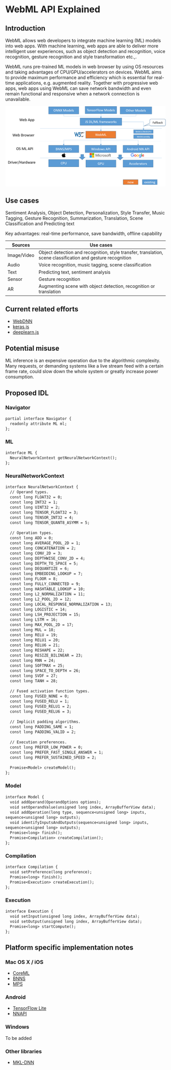 # WebML API Explained
## Introduction
WebML allows web developers to integrate machine learning (ML) models into web apps. With machine learning, web apps are able to deliver more intelligent user experiences, such as object detection and recognition, voice recognition, gesture recognition and style transformation etc.,.

WebML runs pre-trained ML models in web browser by using OS resources and taking advantages of CPU/GPU/accelerators on devices. WebML aims to provide maximum performance and efficiency which is essential for real-time applications, e.g. augmented reality. Together with progressive web apps, web apps using WebML can save network bandwidth and even remain functional and responsive when a network connection is unavailable.

![WebML](webml.png)

## Use cases
Sentiment Analysis, Object Detection, Personalization, Style Transfer, Music Tagging, Gesture Recognition, Summarization, Translation, Scene Classification and Predicting text

Key advantages: real-time performance, save bandwidth, offline capability

| Sources | Use cases |
| --- | --- |
| Image/Video | Object detection and recognition, style transfer, translation, scene classification and gesture recognition |
| Audio | Voice recognition, music tagging, scene classification |
| Text | Predicting text, sentiment analysis |
| Sensor | Gesture recognition |
| AR | Augmenting scene with object detection, recognition or translation |

## Current related efforts

 * [WebDNN](https://mil-tokyo.github.io/webdnn/)
 * [keras.js](https://github.com/transcranial/keras-js)
 * [deeplearn.js](https://deeplearnjs.org/)

## Potential misuse
ML inference is an expensive operation due to the algorithmic complexity. Many requests, or demanding systems like a live stream feed with a certain frame rate, could slow down the whole system or greatly increase power consumption.

## Proposed IDL
### Navigator
```webidl
partial interface Navigator {
  readonly attribute ML ml;
};
```

### ML
```webidl
interface ML {
  NeuralNetworkContext getNeuralNetworkContext();
};
```

### NeuralNetworkContext
```webidl
interface NeuralNetworkContext {
  // Operand types.
  const long FLOAT32 = 0;
  const long INT32 = 1;
  const long UINT32 = 2;
  const long TENSOR_FLOAT32 = 3;
  const long TENSOR_INT32 = 4;
  const long TENSOR_QUANT8_ASYMM = 5;

  // Operation types.
  const long ADD = 0;
  const long AVERAGE_POOL_2D = 1;
  const long CONCATENATION = 2;
  const long CONV_2D = 3;
  const long DEPTHWISE_CONV_2D = 4;
  const long DEPTH_TO_SPACE = 5;
  const long DEQUANTIZE = 6;
  const long EMBEDDING_LOOKUP = 7;
  const long FLOOR = 8;
  const long FULLY_CONNECTED = 9;
  const long HASHTABLE_LOOKUP = 10;
  const long L2_NORMALIZATION = 11;
  const long L2_POOL_2D = 12;
  const long LOCAL_RESPONSE_NORMALIZATION = 13;
  const long LOGISTIC = 14;
  const long LSH_PROJECTION = 15;
  const long LSTM = 16;
  const long MAX_POOL_2D = 17;
  const long MUL = 18;
  const long RELU = 19;
  const long RELU1 = 20;
  const long RELU6 = 21;
  const long RESHAPE = 22;
  const long RESIZE_BILINEAR = 23;
  const long RNN = 24;
  const long SOFTMAX = 25;
  const long SPACE_TO_DEPTH = 26;
  const long SVDF = 27;
  const long TANH = 28;

  // Fused activation function types.
  const long FUSED_NONE = 0;
  const long FUSED_RELU = 1;
  const long FUSED_RELU1 = 2;
  const long FUSED_RELU6 = 3;

  // Implicit padding algorithms.
  const long PADDING_SAME = 1;
  const long PADDING_VALID = 2;

  // Execution preferences.
  const long PREFER_LOW_POWER = 0;
  const long PREFER_FAST_SINGLE_ANSWER = 1;
  const long PREFER_SUSTAINED_SPEED = 2;

  Promise<Model> createModel();
};
```

### Model
```webidl
interface Model {
  void addOperand(OperandOptions options);
  void setOperandValue(unsigned long index, ArrayBufferView data);
  void addOperation(long type, sequence<unsigned long> inputs, sequence<unsigned long> outputs);
  void identifyInputsAndOutputs(sequence<unsigned long> inputs, sequence<unsigned long> outputs);
  Promise<long> finish();
  Promise<Compilation> createCompilation();
};
```

### Compilation
```webidl
interface Compilation {
  void setPreference(long preference);
  Promise<long> finish();
  Promise<Execution> createExecution();
};
```

### Execution
```webidl
interface Execution {
  void setInput(unsigned long index, ArrayBufferView data);
  void setOutput(unsigned long index, ArrayBufferView data);
  Promise<long> startCompute();
};
```

## Platform specific implementation notes

### Mac OS X / iOS
 * [CoreML](https://developer.apple.com/documentation/coreml)
 * [BNNS](https://developer.apple.com/documentation/accelerate/bnns)
 * [MPS](https://developer.apple.com/documentation/metalperformanceshaders)

### Android
 * [TensorFlow Lite](https://www.tensorflow.org/mobile/tflite/)
 * [NNAPI](https://developer.android.com/ndk/guides/neuralnetworks/index.html)

### Windows
To be added

### Other libraries
 * [MKL-DNN](https://github.com/intel/mkl-dnn)
